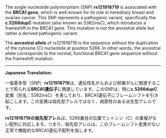 The single nucleotide polymorphism (SNP) **rs121918719** is associated with the **BRCA1 gene**, which is well-known for its role in hereditary breast and ovarian cancer. This SNP represents a pathogenic variant, specifically the **c.5266dupC** mutation (also known as 5382insC), which introduces a frameshift in the BRCA1 gene. This mutation is not the ancestral allele but rather a derived pathogenic variant.

The **ancestral allele** of rs121918719 is the sequence without the duplication of the cytosine (C) nucleotide at position 5266. In other words, the ancestral allele corresponds to the normal, functional BRCA1 gene sequence without the frameshift mutation.

---

**Japanese Translation:**

一塩基多型（SNP）**rs121918719**は、遺伝性乳がんおよび卵巣がんに関連することで知られる**BRCA1遺伝子**に関連しています。このSNPは、特に**c.5266dupC**変異（別名：5382insC）を表しており、BRCA1遺伝子にフレームシフトを引き起こします。この変異は祖先型アレルではなく、病原性のある派生型アレルです。

**rs121918719の祖先型アレル**は、5266番目の位置でシトシン（C）の重複がない配列に対応します。つまり、祖先型アレルは、このフレームシフト変異がない正常で機能的なBRCA1遺伝子配列を指します。